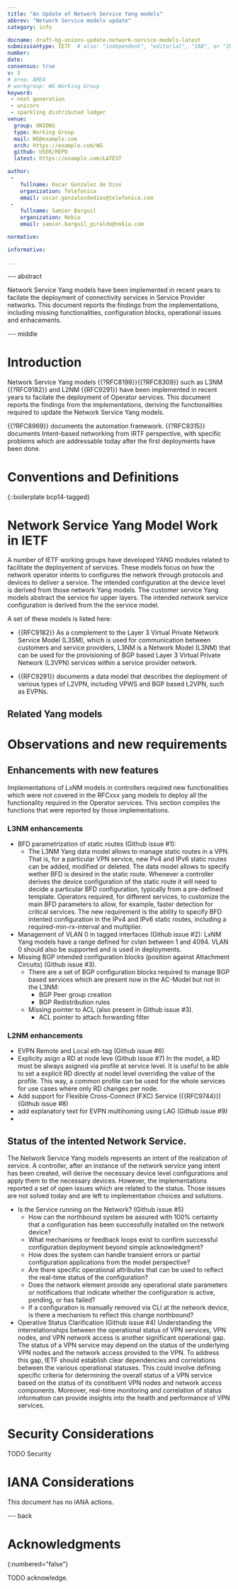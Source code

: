 ```yaml
---
title: "An Update of Network Service Yang models"
abbrev: "Network Service models update"
category: info

docname: draft-bg-onions-update-network-service-models-latest
submissiontype: IETF  # also: "independent", "editorial", "IAB", or "IRTF"
number:
date:
consensus: true
v: 3
# area: AREA
# workgroup: WG Working Group
keyword:
 - next generation
 - unicorn
 - sparkling distributed ledger
venue:
  group: ONIONS
  type: Working Group
  mail: WG@example.com
  arch: https://example.com/WG
  github: USER/REPO
  latest: https://example.com/LATEST

author:
 -
    fullname: Oscar Gonzalez de Dios
    organization: Telefonica
    email: oscar.gonzalezdedios@telefonica.com
 -
    fullname: Samier Barguil
    organization: Nokia
    email: samier.barguil_giraldo@nokia.com

normative:

informative:

...
```


--- abstract

Network Service Yang models have been implemented in recent years to facilate the deployment of connectivity services in Service Provider networks. This document reports the findings from the implementations, including missing functionalities, configuration blocks, operational issues and enhacements.


--- middle

# Introduction


Network Service Yang models {{?RFC8199}}{{?RFC8309}} such as L3NM {{?RFC9182}} and L2NM {{RFC9291}} have been implemented in recent years to facilate the deployment of Operator services. This document reports the findings from the implementations, deriving the functionalities required to update the Network Service Yang models. 

{{?RFC8969}} documents the automation framework. {{?RFC9315}} documents Intent-based networking from IRTF perspective, with specific problems which are addressable today after the first deployments have been done.



# Conventions and Definitions

{::boilerplate bcp14-tagged}

# Network Service Yang Model Work in IETF

   A number of IETF working groups have developed YANG modules related
   to facilitate the deployement of services.  These models focus on 
   how the network operator intents to configures the network through
   protocols and devices to deliver a service. The intended configuration
   at the device level is derived from those network Yang models. 
   The customer service Yang models abstract the service for upper layers. The
   intended network service configuration is derived from the the service model.
   
   A set of these models is listed here:

   * {{RFC9182}} As a complement to the Layer 3 Virtual Private Network Service Model (L3SM), 
   which is used for communication between customers and service providers, 
   L3NM is a Network Model (L3NM) that can be used for the provisioning of 
   BGP based Layer 3 Virtual Private Network (L3VPN) services within a service provider network.

   * {{RFC9291}} documents a data model that describes the deployment of
   various types of L2VPN, including VPWS and BGP based L2VPN, such as EVPNs.

   ## Related Yang models

  
# Observations and new requirements

## Enhancements with new features 
Implementations of LxNM models in controllers required new functionalities which were not covered in the RFCxxx yang models to deploy all the functionality required in the Operator services. This section compiles the functions that were reported by those implementations. 
### L3NM enhancements
* BFD parametrization of static routes (Github issue #1):
  * The L3NM Yang data model allows to manage static routes in a VPN. That is, for a particular VPN service, new Pv4 and IPv6 static routes can be added, modified or deleted. The data model allows to specify wether BFD is desired in the static route. Whenever a controller derives the device configuration of the static route it will need to decide a particular BFD configuration, typically from a pre-defined template. Operators required, for different services, to customize the main BFD parameters to allow, for example, faster detection for critical services. The new requirement is the ability to specify BFD intented configuration in the IPv4 and IPv6 static routes, including a required-min-rx-interval and multiplier.
* Management of VLAN 0 in tagged interfaces (Github issue #2): LxNM Yang models have a range defined for cvlan between 1 and 4094. VLAN 0 should also be supported and is used in deployments.
* Missing BGP intended configuration blocks (position against Attachment Circuits) (Github issue #3).
  * There are a set of BGP configuration blocks required to manage BGP based services which are present now in the AC-Model but not in the L3NM:
      * BGP Peer group creation
      * BGP Redistribution rules
  * Missing pointer to ACL (also present in Github issue #3).
      * ACL pointer to attach forwarding filter

### L2NM enhancements
* EVPN Remote and Local eth-tag (Github issue #6)
* Explicity asign a RD at node leve (Github issue #7)
     In the model, a RD must be always asigned via profile at service level. It is useful to be able to set a explicit RD directly at nodel level overriding the value of the profile. This way, a common profile can be used for the whole services for use cases where only RD changes per node.
* Add support for Flexible Cross-Connect (FXC) Service ({{RFC9744}}) (Github issue #8)
* add explanatory text for EVPN multihoming using LAG (Github issue #9)
* 
## Status of the intented Network Service. 
The Network Service Yang models represents an intent of the realization of service. A controller, after an instance of the network service yang intent has been created, will derive the necessary device level configurations and apply them to the necessary devices. However, the implementations reported a set of open issues which are related to the status. Those issues are not solved today and are left to implementation choices and solutions.

* Is the Service running on the Network? (Github issue #5)
  * How can the northbound system be assured with 100% certainty that a configuration has been successfully installed on the network device?
  * What mechanisms or feedback loops exist to confirm successful configuration deployment beyond simple acknowledgment?
  * How does the system can handle transient errors or partial configuration applications from the model perspective?
  * Are there specific operational attributes that can be used to reflect the real-time status of the configuration?
  * Does the network element provide any operational state parameters or notifications that indicate whether the configuration is active, pending, or has failed?
  * If a configuration is manually removed via CLI at the network device, is there a mechanism to reflect this change northbound?
* Operative Status Clarification (Github issue #4)
   Understanding the interrelationships between the operational status of VPN services, VPN nodes, and VPN network access is another significant operational gap. The status of a VPN service may depend on the status of the underlying VPN nodes and the network access provided to the VPN.
   To address this gap, IETF should establish clear dependencies and correlations between the various operational statuses. This could involve defining specific criteria for determining the overall status of a VPN service based on the status of its constituent VPN nodes and network access components. Moreover, real-time monitoring and correlation of status information can provide insights into the health and performance of VPN services.


# Security Considerations

TODO Security


# IANA Considerations

This document has no IANA actions.


--- back

# Acknowledgments
{:numbered="false"}

TODO acknowledge.

